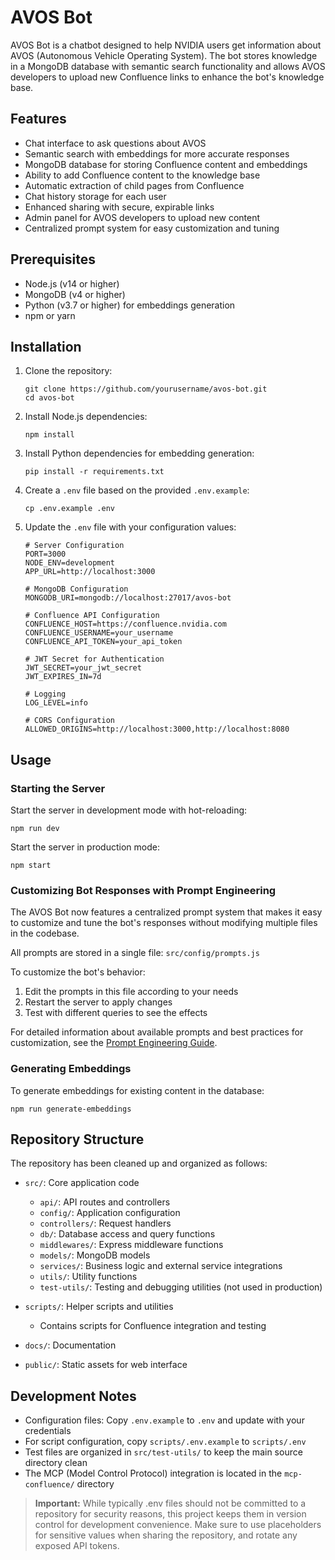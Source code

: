 # AVOS Bot

AVOS Bot is a chatbot designed to help NVIDIA users get information about AVOS (Autonomous Vehicle Operating System). The bot stores knowledge in a MongoDB database with semantic search functionality and allows AVOS developers to upload new Confluence links to enhance the bot's knowledge base.

## Features

- Chat interface to ask questions about AVOS
- Semantic search with embeddings for more accurate responses
- MongoDB database for storing Confluence content and embeddings
- Ability to add Confluence content to the knowledge base
- Automatic extraction of child pages from Confluence
- Chat history storage for each user
- Enhanced sharing with secure, expirable links
- Admin panel for AVOS developers to upload new content
- Centralized prompt system for easy customization and tuning

## Prerequisites

- Node.js (v14 or higher)
- MongoDB (v4 or higher)
- Python (v3.7 or higher) for embeddings generation
- npm or yarn

## Installation

1. Clone the repository:
   ```
   git clone https://github.com/yourusername/avos-bot.git
   cd avos-bot
   ```

2. Install Node.js dependencies:
   ```
   npm install
   ```

3. Install Python dependencies for embedding generation:
   ```
   pip install -r requirements.txt
   ```

4. Create a `.env` file based on the provided `.env.example`:
   ```
   cp .env.example .env
   ```

5. Update the `.env` file with your configuration values:
   ```
   # Server Configuration
   PORT=3000
   NODE_ENV=development
   APP_URL=http://localhost:3000

   # MongoDB Configuration
   MONGODB_URI=mongodb://localhost:27017/avos-bot

   # Confluence API Configuration
   CONFLUENCE_HOST=https://confluence.nvidia.com
   CONFLUENCE_USERNAME=your_username
   CONFLUENCE_API_TOKEN=your_api_token

   # JWT Secret for Authentication
   JWT_SECRET=your_jwt_secret
   JWT_EXPIRES_IN=7d

   # Logging
   LOG_LEVEL=info

   # CORS Configuration
   ALLOWED_ORIGINS=http://localhost:3000,http://localhost:8080
   ```

## Usage

### Starting the Server

Start the server in development mode with hot-reloading:
```
npm run dev
```

Start the server in production mode:
```
npm start
```

### Customizing Bot Responses with Prompt Engineering

The AVOS Bot now features a centralized prompt system that makes it easy to customize and tune the bot's responses without modifying multiple files in the codebase.

All prompts are stored in a single file: `src/config/prompts.js`

To customize the bot's behavior:

1. Edit the prompts in this file according to your needs
2. Restart the server to apply changes
3. Test with different queries to see the effects

For detailed information about available prompts and best practices for customization, see the [Prompt Engineering Guide](docs/prompt-engineering.md).

### Generating Embeddings

To generate embeddings for existing content in the database:
```
npm run generate-embeddings
```

## Repository Structure

The repository has been cleaned up and organized as follows:

- `src/`: Core application code
  - `api/`: API routes and controllers
  - `config/`: Application configuration
  - `controllers/`: Request handlers
  - `db/`: Database access and query functions
  - `middlewares/`: Express middleware functions
  - `models/`: MongoDB models
  - `services/`: Business logic and external service integrations
  - `utils/`: Utility functions
  - `test-utils/`: Testing and debugging utilities (not used in production)

- `scripts/`: Helper scripts and utilities
  - Contains scripts for Confluence integration and testing

- `docs/`: Documentation

- `public/`: Static assets for web interface

## Development Notes

- Configuration files: Copy `.env.example` to `.env` and update with your credentials
- For script configuration, copy `scripts/.env.example` to `scripts/.env`
- Test files are organized in `src/test-utils/` to keep the main source directory clean
- The MCP (Model Control Protocol) integration is located in the `mcp-confluence/` directory

> **Important:** While typically .env files should not be committed to a repository for security reasons, 
> this project keeps them in version control for development convenience. Make sure to use placeholders 
> for sensitive values when sharing the repository, and rotate any exposed API tokens.